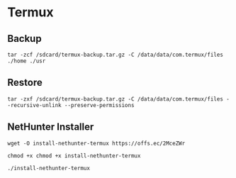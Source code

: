 # Termux

## Backup
```
tar -zcf /sdcard/termux-backup.tar.gz -C /data/data/com.termux/files ./home ./usr
```

## Restore
```
tar -zxf /sdcard/termux-backup.tar.gz -C /data/data/com.termux/files --recursive-unlink --preserve-permissions
```

## NetHunter Installer
```
wget -O install-nethunter-termux https://offs.ec/2MceZWr
```
```
chmod +x chmod +x install-nethunter-termux
```
```
./install-nethunter-termux
```